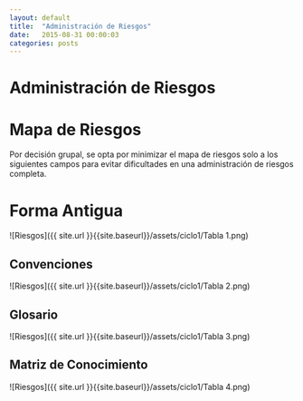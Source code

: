 ```yaml
---
layout: default
title:  "Administración de Riesgos"
date:   2015-08-31 00:00:03
categories: posts
---
```


# Administración de Riesgos

# Mapa de Riesgos

Por decisión grupal, se opta por minimizar el mapa de riesgos solo a los siguientes campos para evitar dificultades en una administración de riesgos completa.

# Forma Antigua

![Riesgos]({{ site.url }}{{site.baseurl}}/assets/ciclo1/Tabla 1.png)

## Convenciones

![Riesgos]({{ site.url }}{{site.baseurl}}/assets/ciclo1/Tabla 2.png)

## Glosario

![Riesgos]({{ site.url }}{{site.baseurl}}/assets/ciclo1/Tabla 3.png)

## Matriz de Conocimiento

![Riesgos]({{ site.url }}{{site.baseurl}}/assets/ciclo1/Tabla 4.png)
